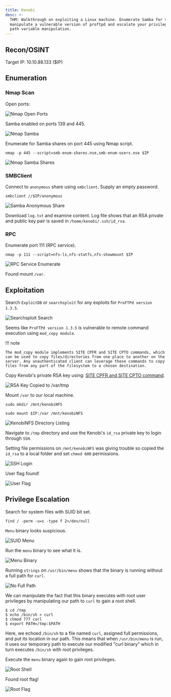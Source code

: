 ```yaml
---
title: Kenobi
desc: >-
  THM: Walkthrough on exploiting a Linux machine. Enumerate Samba for shares,
  manipulate a vulnerable version of proftpd and escalate your privileges with
  path variable manipulation.
---
```

## Recon/OSINT
Target IP: 10.10.88.133 ($IP)

## Enumeration

### Nmap Scan
Open ports:

![Nmap Open Ports](../../assets/images/thm/kenobi/nmap.png)

Samba enabled on ports 139 and 445.

![Nmap Samba](../../assets/images/thm/kenobi/nmap-samba.png)

Enumerate for Samba shares on port 445 using Nmap script.

```text
nmap -p 445 --script=smb-enum-shares.nse,smb-enum-users.nse $IP
```
![Nmap Samba Shares](../../assets/images/thm/kenobi/nmap-samba-shares.png)

### SMBClient
Connect to `anonymous` share using `smbclient`. Supply an empty password.

```text
smbclient //$IP/anonymous
```
![Samba Anonymous Share](../../assets/images/thm/kenobi/samba-anonymous.png)

Download `log.txt` and examine content. Log file shows that an RSA private and public key pair is saved in `/home/kenobi/.ssh/id_rsa`.

### RPC
Enumerate port 111 (RPC service).

```text
nmap -p 111 --script=nfs-ls,nfs-statfs,nfs-showmount $IP
```
![RPC Service Enumerate](../../assets/images/thm/kenobi/rpc-enumerate.png)

Found mount `/var`.

## Exploitation
Search `ExploitDB` or `searchsploit` for any exploits for `ProFTPd version 1.3.5`. 

![Searchsploit Search](../../assets/images/thm/kenobi/searchsploit.png)

Seems like `ProFTPd version 1.3.5` is vulnerable to remote command execution using `mod_copy module`.

!!! note

    The mod_copy module implements SITE CPFR and SITE CPTO commands, which can be used to copy files/directories from one place to another on the server. Any unauthenticated client can leverage these commands to copy files from any part of the filesystem to a chosen destination.
    

Copy Kenobi's private RSA key using: [SITE CPFR and SITE CPTO command](http://www.proftpd.org/docs/contrib/mod_copy.html).   

![RSA Key Copied to /var/tmp](../../assets/images/thm/kenobi/ftp-key-copy.png)

Mount `/var` to our local machine.

```text
sudo mkdir /mnt/kenobiNFS
```
```text
sudo mount $IP:/var /mnt/kenobiNFS
```
![KenobiNFS Directory Listing](../../assets/images/thm/kenobi/kenobiNFS-ls.png)

Navigate to `/tmp` directory and  use the Kenobi's `id_rsa` private key to login through `SSH`.

Setting file permissions on `/mnt/kenobiNFS` was giving trouble so copied the `id_rsa` to a local folder and set `chmod 600` permissions.

![SSH Login](../../assets/images/thm/kenobi/ssh-login.png)

User flag found!

![User Flag](../../assets/images/thm/kenobi/user-flag.png)

## Privilege Escalation
Search for system files with SUID bit set.

```text
find / -perm -u=s -type f 2>/dev/null
```
`Menu` binary looks suspicious.

![SUID Menu](../../assets/images/thm/kenobi/suid-menu.png)

Run the `menu` binary to see what it is.

![Menu Binary](../../assets/images/thm/kenobi/menu-binary.png)

Running `strings` on `/usr/bin/menu` shows that the binary is running without a full path for `curl`.

![No Full Path](../../assets/images/thm/kenobi/no-full-path.png)

We can manipulate the fact that this binary executes with root user privileges by manipulating our path to `curl` to gain a root shell.

```text
$ cd /tmp
$ echo /bin/sh > curl
$ chmod 777 curl
$ export PATH=/tmp:$PATH
```
Here, we echoed `/bin/sh` to a file named `curl`, assigned full permissions, and put its location in our path. This means that when `/usr/bin/menu` is run, it uses our temporary path to execute our modified "curl binary" which in turn executes `/bin/sh` with root privileges.

Execute the `menu` binary again to gain root privileges.

![Root Shell](../../assets/images/thm/kenobi/tmp-path-root.png)

Found root flag!

![Root Flag](../../assets/images/thm/kenobi/root-flag.png)
